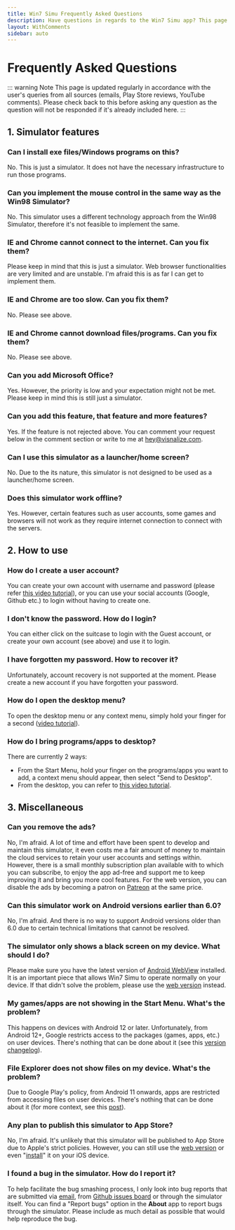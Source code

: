 ```yaml
---
title: Win7 Simu Frequently Asked Questions
description: Have questions in regards to the Win7 Simu app? This page answers them, immediate and straightforward
layout: WithComments
sidebar: auto
---
```


# Frequently Asked Questions

<a-social />

<google-ads />

::: warning Note
This page is updated regularly in accordance with the user's queries from all sources (emails, Play Store reviews, YouTube comments). Please check back to this before asking any question as the question will not be responded if it's already included here.
:::

<a-updated />

## 1. Simulator features

### Can I install exe files/Windows programs on this?

No. This is just a simulator. It does not have the necessary infrastructure to run those programs.

### Can you implement the mouse control in the same way as the Win98 Simulator?

No. This simulator uses a different technology approach from the Win98 Simulator, therefore it's not feasible to implement the same.

### IE and Chrome cannot connect to the internet. Can you fix them?

Please keep in mind that this is just a simulator. Web browser functionalities are very limited and are unstable. I'm afraid this is as far I can get to implement them.

### IE and Chrome are too slow. Can you fix them?

No. Please see above.

### IE and Chrome cannot download files/programs. Can you fix them?

No. Please see above.

### Can you add Microsoft Office?

Yes. However, the priority is low and your expectation might not be met. Please keep in mind this is still just a simulator.

### Can you add this feature, that feature and more features?

Yes. If the feature is not rejected above. You can comment your request below in the comment section or write to me at [hey@visnalize.com](mailto:hey@visnalize.com).

### Can I use this simulator as a launcher/home screen?

No. Due to the its nature, this simulator is not designed to be used as a launcher/home screen.

### Does this simulator work offline?

Yes. However, certain features such as user accounts, some games and browsers will not work as they require internet connection to connect with the servers.

## 2. How to use

### How do I create a user account?

You can create your own account with username and password (please refer [this video tutorial](https://youtu.be/4jra0d0Ufag)), or you can use your social accounts (Google, Github etc.) to login without having to create one.

### I don't know the password. How do I login?

You can either click on the suitcase to login with the Guest account, or create your own account (see above) and use it to login.

### I have forgotten my password. How to recover it?

Unfortunately, account recovery is not supported at the moment. Please create a new account if you have forgotten your password.

### How do I open the desktop menu?

To open the desktop menu or any context menu, simply hold your finger for a second ([video tutorial](https://www.youtube.com/shorts/Vas3wRcqWZg)).

### How do I bring programs/apps to desktop?

There are currently 2 ways:

* From the Start Menu, hold your finger on the programs/apps you want to add, a context menu should appear, then select "Send to Desktop".
* From the desktop, you can refer to [this video tutorial](https://youtu.be/gz8dPrHsRCs).

## 3. Miscellaneous

### Can you remove the ads?

No, I'm afraid. A lot of time and effort have been spent to develop and maintain this simulator, it even costs me a fair amount of money to maintain the cloud services to retain your user accounts and settings within. However, there is a small monthly subscription plan available with  to which you can subscribe, to enjoy the app ad-free and support me to keep improving it and bring you more cool features. For the web version, you can disable the ads by becoming a patron on [Patreon](https://www.patreon.com/visnalize) at the same price.

### Can this simulator work on Android versions earlier than 6.0?

No, I'm afraid. And there is no way to support Android versions older than 6.0 due to certain technical limitations that cannot be resolved.

### The simulator only shows a black screen on my device. What should I do?

Please make sure you have the latest version of [Android WebView](https://play.google.com/store/apps/details?id=com.google.android.webview) installed. It is an important piece that allows Win7 Simu to operate normally on your device. If that didn't solve the problem, please use the [web version](https://win7simu.visnalize.com/) instead.

### My games/apps are not showing in the Start Menu. What's the problem?

This happens on devices with Android 12 or later. Unfortunately, from Android 12+, Google restricts access to the packages (games, apps, etc.) on user devices. There's nothing that can be done about it (see this [version changelog](./changelog.md#_2-23-1)).

### File Explorer does not show files on my device. What's the problem?

Due to Google Play's policy, from Android 11 onwards, apps are restricted from accessing files on user devices. There's nothing that can be done about it (for more context, see this [post](https://twitter.com/visnalize/status/1738762714384564272)).

### Any plan to publish this simulator to App Store?

No, I'm afraid. It's unlikely that this simulator will be published to App Store due to Apple's strict policies. However, you can still use the [web version](https://win7simu.visnalize.com/) or even "[install](https://youtu.be/zdSdvfFDKZg)" it on your iOS device.

### I found a bug in the simulator. How do I report it?

To help facilitate the bug smashing process, I only look into bug reports that are submitted via [email](mailto:hey@visnalize.com), from [Github issues board](https://github.com/Visnalize/win7-simu) or through the simulator itself. You can find a "Report bugs" option in the __About__ app to report bugs through the simulator. Please include as much detail as possible that would help reproduce the bug.
